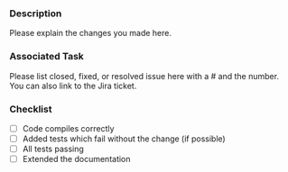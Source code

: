 ### Description

Please explain the changes you made here.

### Associated Task

Please list closed, fixed, or resolved issue here with a # and the number.
You can also link to the Jira ticket.

### Checklist

- [ ] Code compiles correctly
- [ ] Added tests which fail without the change (if possible)
- [ ] All tests passing
- [ ] Extended the documentation

